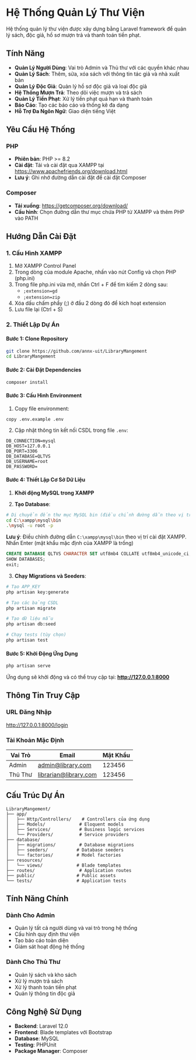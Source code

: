 # Hệ Thống Quản Lý Thư Viện

Hệ thống quản lý thư viện được xây dựng bằng Laravel framework để quản lý sách, độc giả, hồ sơ mượn trả và thanh toán tiền phạt.

## Tính Năng

- **Quản Lý Người Dùng**: Vai trò Admin và Thủ thư với các quyền khác nhau
- **Quản Lý Sách**: Thêm, sửa, xóa sách với thông tin tác giả và nhà xuất bản
- **Quản Lý Độc Giả**: Quản lý hồ sơ độc giả và loại độc giả
- **Hệ Thống Mượn Trả**: Theo dõi việc mượn và trả sách
- **Quản Lý Tiền Phạt**: Xử lý tiền phạt quá hạn và thanh toán
- **Báo Cáo**: Tạo các báo cáo và thống kê đa dạng
- **Hỗ Trợ Đa Ngôn Ngữ**: Giao diện tiếng Việt

## Yêu Cầu Hệ Thống

### PHP
- **Phiên bản**: PHP >= 8.2
- **Cài đặt**: Tải và cài đặt qua XAMPP tại https://www.apachefriends.org/download.html
- **Lưu ý**: Ghi nhớ đường dẫn cài đặt để cài đặt Composer

### Composer
- **Tải xuống**: https://getcomposer.org/download/
- **Cấu hình**: Chọn đường dẫn thư mục chứa PHP từ XAMPP và thêm PHP vào PATH

## Hướng Dẫn Cài Đặt

### 1. Cấu Hình XAMPP

1. Mở XAMPP Control Panel
2. Trong dòng của module Apache, nhấn vào nút Config và chọn PHP (php.ini)
3. Trong file php.ini vừa mở, nhấn Ctrl + F để tìm kiếm 2 dòng sau:
   - `;extension=gd`
   - `;extension=zip`
4. Xóa dấu chấm phẩy (;) ở đầu 2 dòng đó để kích hoạt extension
5. Lưu file lại (Ctrl + S)

### 2. Thiết Lập Dự Án

#### Bước 1: Clone Repository
```bash
git clone https://github.com/annx-uit/LibraryMangement
cd LibraryMangement
```

#### Bước 2: Cài Đặt Dependencies
```bash
composer install
```

#### Bước 3: Cấu Hình Environment
1. Copy file environment:
```bash
copy .env.example .env
```

2. Cập nhật thông tin kết nối CSDL trong file `.env`:
```env
DB_CONNECTION=mysql
DB_HOST=127.0.0.1
DB_PORT=3306
DB_DATABASE=QLTVS
DB_USERNAME=root
DB_PASSWORD=
```

#### Bước 4: Thiết Lập Cơ Sở Dữ Liệu

1. **Khởi động MySQL trong XAMPP**

2. **Tạo Database**:
```bash
# Di chuyển đến thư mục MySQL bin (điều chỉnh đường dẫn theo vị trí cài đặt XAMPP)
cd C:\xampp\mysql\bin
.\mysql -u root -p
```
**Lưu ý**: Điều chỉnh đường dẫn `C:\xampp\mysql\bin` theo vị trí cài đặt XAMPP.
Nhấn Enter (mật khẩu mặc định của XAMPP là trống)

```sql
CREATE DATABASE QLTVS CHARACTER SET utf8mb4 COLLATE utf8mb4_unicode_ci;
SHOW DATABASES;
exit;
```

3. **Chạy Migrations và Seeders**:
```bash
# Tạo APP_KEY
php artisan key:generate

# Tạo các bảng CSDL
php artisan migrate

# Tạo dữ liệu mẫu
php artisan db:seed

# Chạy tests (tùy chọn)
php artisan test
```

#### Bước 5: Khởi Động Ứng Dụng
```bash
php artisan serve
```

Ứng dụng sẽ khởi động và có thể truy cập tại: **http://127.0.0.1:8000**

## Thông Tin Truy Cập

### URL Đăng Nhập
http://127.0.0.1:8000/login

### Tài Khoản Mặc Định

| Vai Trò | Email | Mật Khẩu |
|---------|-------|----------|
| Admin | admin@library.com | 123456 |
| Thủ Thư | librarian@library.com | 123456 |

## Cấu Trúc Dự Án

```
LibraryMangement/
├── app/
│   ├── Http/Controllers/    # Controllers của ứng dụng
│   ├── Models/             # Eloquent models
│   ├── Services/           # Business logic services
│   └── Providers/          # Service providers
├── database/
│   ├── migrations/         # Database migrations
│   ├── seeders/           # Database seeders
│   └── factories/         # Model factories
├── resources/
│   └── views/             # Blade templates
├── routes/                 # Application routes
├── public/                # Public assets
└── tests/                 # Application tests
```

## Tính Năng Chính

### Dành Cho Admin
- Quản lý tất cả người dùng và vai trò trong hệ thống
- Cấu hình quy định thư viện
- Tạo báo cáo toàn diện
- Giám sát hoạt động hệ thống

### Dành Cho Thủ Thư
- Quản lý sách và kho sách
- Xử lý mượn trả sách
- Xử lý thanh toán tiền phạt
- Quản lý thông tin độc giả

## Công Nghệ Sử Dụng

- **Backend**: Laravel 12.0
- **Frontend**: Blade templates với Bootstrap
- **Database**: MySQL
- **Testing**: PHPUnit
- **Package Manager**: Composer


